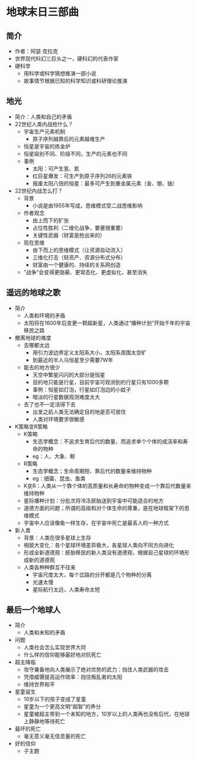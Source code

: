 # 地球末日三部曲

## 简介
- 作者：阿瑟·克拉克
- 世界现代科幻三巨头之一，硬科幻的代表作家
- 硬科学
	- 用科学或科学猜想推演一部小说
	- 故事情节根据已知的科学知识或科研理论推演

## 地光
- 简介：人类和自己的矛盾
- 22世纪人类内战抢什么？
	- 宇宙生产元素机制
		- 原子序列越靠后的元素越难生产
	- 恒星是宇宙的炼金炉
	- 恒星级别不同、阶级不同，生产的元素也不同
	- 事例
		- 太阳：可产生氢、氦
		- 红巨星爆发：可生产到原子序列26的元素铁
		- 报废太阳八倍的恒星：最多可产生到重金属元素（金、银、铀）
- 22世纪内战怎么打？
	- 背景
		- 小说是由1955年写成，思维模式受二战思维影响
	- 作者观念
		- 由上而下的扩张
		- 占位性胜利（二维化战争，要塞很重要）
		- 关键性武器（财富是抢出来的）
	- 现在思维
		- 由下而上的思维模式（让资源自动流入）
		- 三维化打击（轻资产、资源分布式分布）
		- 财富由一个健康的、持续的关系网创造
	- ”战争“会变得更隐蔽、更常态化、更虚拟化，甚至消失

## 遥远的地球之歌
- 简介
	- 人类和环境的矛盾
	- 太阳将在1600年后变更一颗超新星，人类通过“播种计划”开始千年的宇宙移民之路
- 撤离地球的难度
	- 去哪都太远
		- 用引力波边界定义太阳系大小，太阳系周围太空旷
		- 到最近的半人马恒星至少需要7W年
	- 能去的地方很少
		- 天空中繁星闪闪的大部分是恒星
		- 目的地只能是行星，目前宇宙可观测到的行星只有1000多颗
		- 事例：恒星如灯泡，行星如灯泡边的小蚊子
		- 暗淡的行星数据观测难度太大
	- 去了也不一定活得下去
		- 出发之前人类无法确定目的地是否可居住
		- 人类对环境要求很敏感
- K策略变R策略
	- K策略
		- 生态学概念：不追求生育后代的数量，而追求单个个体的成活率和寿命的物种
		- eg：人、大象、鲸
	- R策略
		- 生态学概念；生命周期短、靠后代的数量来维持物种
		- eg：细菌、昆虫、鱼类
	- K变R：人类从一个靠个体的高质量和长寿命的物种变成一个靠后代数量来维持物种
	- 星际播种计划：分批次将冷冻胚胎送到宇宙中可能适合的地方
	- 道德方面的问题；所谓的高级和对个体生命的尊重，是在地球框架下的思维模式
	- 宇宙中人应该像鱼一样生存，在宇宙中死亡是最丢人的一种方式
- 新人类
	- 背景：人类在很多星球上生存
	- 相貌大变化：各个星球环境差异极大，各星球人类向不同方向进化
	- 形成全新道德观：胚胎移民的新人类没有道德观，根据自己星球的环境形成新的道德观
	- 人类各种种群互不往来
		- 宇宙尺度太大，每个岔路的分开都是几个物种的分离
		- 光速太慢
		- 星际航行太远，人类寿命太短

## 最后一个地球人
- 简介
	- 人类和未知的矛盾
- 问题
	- 人类社会怎么实现世界大同
	- 什么样的信仰能够最好地对抗死亡
- 超主降临
	- 攻守兼备地向人类展示了绝对优势的武力：挡住人类武器的攻击
	- 凭借威慑提高运作效率：挡住叛乱者的太阳
	- 维持世界和平
- 星童诞生
	- 10岁以下的孩子变成了星童
	- 星童为一个更高文明“超智”的养分
	- 星童被超主带到一个未知的地方，10岁以上的人类再也没有后代，在地球上静静地等待死亡
- 最坏的死亡
	- 毫无意义毫无信息量的死亡
- 好的信仰
	- 子主题
